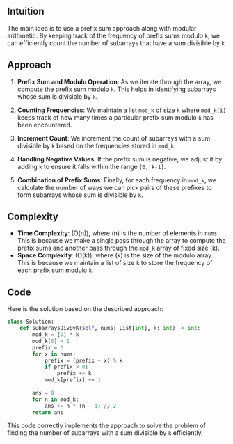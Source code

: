 ## Intuition
The main idea is to use a prefix sum approach along with modular arithmetic. By keeping track of the frequency of prefix sums modulo `k`, we can efficiently count the number of subarrays that have a sum divisible by `k`.

## Approach
1. **Prefix Sum and Modulo Operation**: As we iterate through the array, we compute the prefix sum modulo `k`. This helps in identifying subarrays whose sum is divisible by `k`.

2. **Counting Frequencies**: We maintain a list `mod_k` of size `k` where `mod_k[i]` keeps track of how many times a particular prefix sum modulo `k` has been encountered. 

3. **Increment Count**: We increment the count of subarrays with a sum divisible by `k` based on the frequencies stored in `mod_k`.

4. **Handling Negative Values**: If the prefix sum is negative, we adjust it by adding `k` to ensure it falls within the range `[0, k-1]`.

5. **Combination of Prefix Sums**: Finally, for each frequency in `mod_k`, we calculate the number of ways we can pick pairs of these prefixes to form subarrays whose sum is divisible by `k`.

## Complexity
- **Time Complexity**: \(O(n)\), where \(n\) is the number of elements in `nums`. This is because we make a single pass through the array to compute the prefix sums and another pass through the `mod_k` array of fixed size \(k\).
- **Space Complexity**: \(O(k)\), where \(k\) is the size of the modulo array. This is because we maintain a list of size `k` to store the frequency of each prefix sum modulo `k`.

## Code
Here is the solution based on the described approach:

```python
class Solution:
    def subarraysDivByK(self, nums: List[int], k: int) -> int:
        mod_k = [0] * k
        mod_k[0] = 1
        prefix = 0
        for x in nums:
            prefix = (prefix + x) % k
            if prefix < 0:
                prefix += k
            mod_k[prefix] += 1
        
        ans = 0
        for n in mod_k:
            ans += n * (n - 1) // 2
        return ans
```

This code correctly implements the approach to solve the problem of finding the number of subarrays with a sum divisible by `k` efficiently.
